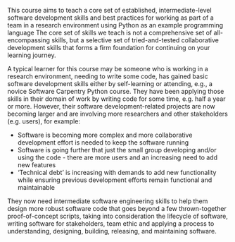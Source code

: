 This course aims to teach a core set of established, intermediate-level software development skills and 
best practices for working as part of a team in a research environment using Python as an example programming language
The core set of skills we teach is not a comprehensive set of all-encompassing skills, 
but a selective set of tried-and-tested collaborative development skills that forms a firm foundation for continuing 
on your learning journey.

A typical learner for this course may be someone who is working in a research environment, needing to write some code, 
has gained basic software development skills either by self-learning or attending, e.g., a novice Software Carpentry Python course. 
They have been applying those skills in their domain of work by writing code for some time, e.g. half a year or more.
However, their software development-related projects are now becoming larger and are 
involving more researchers and other stakeholders (e.g. users), for example:
* Software is becoming more complex and more collaborative development effort is needed to keep the software running
* Software is going further that just the small group developing and/or using the code - there are more users and an increasing need to add new features
* ‘Technical debt’ is increasing with demands to add new functionality while ensuring previous development efforts remain functional and maintainable

They now need intermediate software engineering skills to help them design more robust software code that goes beyond a 
few thrown-together proof-of-concept scripts, taking into consideration the lifecycle of software, 
writing software for stakeholders, team ethic and applying a process to understanding, designing, building, releasing, 
and maintaining software.
